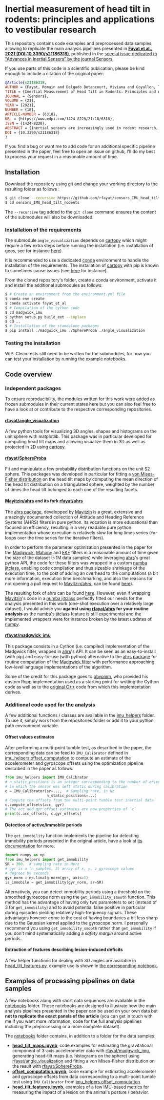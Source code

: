 # Inertial measurement of head tilt in rodents: principles and applications to vestibular research

This repository contains code examples and preprocessed data samples allowing to replicate the main analysis pipelines presented in [**Fayat et al., 2021 (DOI:10.3390/s21186318)**](https://www.mdpi.com/1424-8220/21/18/6318), published in the [special issue dedicated to "Advances in Inertial Sensors" by the journal Sensors](https://www.mdpi.com/journal/sensors/special_issues/iertial_sensors).

If you use parts of this code in a scientific publication, please be kind enough to include a citation of the original paper:

```bibtex
@Article{s21186318,
AUTHOR = {Fayat, Romain and Delgado Betancourt, Viviana and Goyallon, Thibault and Petremann, Mathieu and Liaudet, Pauline and Descossy, Vincent and Reveret, Lionel and Dugué, Guillaume P.},
TITLE = {Inertial Measurement of Head Tilt in Rodents: Principles and Applications to Vestibular Research},
JOURNAL = {Sensors},
VOLUME = {21},
YEAR = {2021},
NUMBER = {18},
ARTICLE-NUMBER = {6318},
URL = {https://www.mdpi.com/1424-8220/21/18/6318},
ISSN = {1424-8220},
ABSTRACT = {Inertial sensors are increasingly used in rodent research, in particular for estimating head orientation relative to gravity, or head tilt. Despite this growing interest, the accuracy of tilt estimates computed from rodent head inertial data has never been assessed. Using readily available inertial measurement units mounted onto the head of freely moving rats, we benchmarked a set of tilt estimation methods against concurrent 3D optical motion capture. We show that, while low-pass filtered head acceleration signals only provided reliable tilt estimates in static conditions, sensor calibration combined with an appropriate choice of orientation filter and parameters could yield average tilt estimation errors below 1.5∘ during movement. We then illustrate an application of inertial head tilt measurements in a preclinical rat model of unilateral vestibular lesion and propose a set of metrics describing the severity of associated postural and motor symptoms and the time course of recovery. We conclude that headborne inertial sensors are an attractive tool for quantitative rodent behavioral analysis in general and for the study of vestibulo-postural functions in particular.},
DOI = {10.3390/s21186318}
}
```

If you find a bug or want me to add code for an additional specific pipeline presented in the paper, feel free to open an issue on github, I'll do my best to process your request in a reasonable amount of time.

## Installation
Download the repository using git and change your working directory to  the resulting folder as follows :
```bash
$ git clone --recursive https://github.com/rfayat/sensors_IMU_head_tilt_rodents.git
$ cd sensors_IMU_head_tilt_rodents
```
The `--recursive` tag added to the `git clone` command ensures the content of the submodules will also be downloaded.

### Installation of the requirements
The submodule `angle_visualization` depends on [cartopy](https://scitools.org.uk/cartopy/docs/latest/) which might require a few extra steps before running the installation (i.e. installation of geos, see for instance [here](https://stackoverflow.com/a/56956172/12841990)).

It is recommended to use a dedicated [conda](https://docs.conda.io) environment to handle the installation of the requirements. The installation of [cartopy](https://scitools.org.uk/cartopy/docs/latest/) with pip is known to sometimes cause issues (see [here](https://stackoverflow.com/a/53745635/12841990) for instance).

From the cloned repository's folder, create a conda environment, activate it and install the additional submodules as follows:

```bash
$ # Create an environment from the environment.yml file
$ conda env create
$ conda activate fayat_et_al
$ # Compilation of the cython code
$ cd madgwick_imu
$ python setup.py build_ext --inplace
$ cd ..
$ # Installation of the standalone packages
$ pip install ./madgwick_imu ./SphereProba ./angle_visualization
```

### Testing the installation
WIP: Clean tests still need to be written for the submodules, for now you can test your installation by running the example notebooks.

## Code overview

### Independent packages
To ensure reproducibility, the modules written for this work were added as frozen submodules in their current states here but you can also feel free to have a look at or contribute to the respective corresponding repositories.

#### [rfayat/angle_visualization](https://github.com/rfayat/angle_visualization)
A few python tools for visualizing 3D angles, shapes and histograms on the unit sphere with matplotlib. This package was in particular developed for computing head tilt maps and allowing visualize them in 3D as well as projected in 2D using [cartopy](https://scitools.org.uk/cartopy/docs/latest/).

#### [rfayat/SphereProba](https://github.com/rfayat/SphereProba)
Fit and manipulate a few probability distribution functions on the unit S2 sphere. This packages was developed in particular for fitting a [von Mises-Fisher distribution](https://en.wikipedia.org/wiki/Von_Mises-Fisher_distribution) on the head tilt maps by computing the mean direction of the head tilt distribution on a triangulated sphere, weighted by the number of times the head tilt belonged to each one of the resulting facets.


#### [Mayitzin/ahrs](https://github.com/Mayitzin/ahrs) and its fork [rfayat/ahrs](https://github.com/rfayat/ahrs)
The [ahrs package](https://ahrs.readthedocs.io), developped by [Mayitzin](https://github.com/Mayitzin) is a great, extensive and amazingly documented collection of Attitude and Heading Reference Systems (AHRS) filters in pure python. Its vocation is more educational than focused on efficiency, resulting in a very readable pure python implementation whose execution is relatively slow for long times series (`for` loops over the time series for the iterative filters).

In order to perform the parameter optimization presented in the paper for the [Madgwick](https://ahrs.readthedocs.io/en/latest/filters/madgwick.html), [Mahony](https://ahrs.readthedocs.io/en/latest/filters/mahony.html) and [EKF](https://ahrs.readthedocs.io/en/latest/filters/ekf.html) filters in a reasonable amount of time given the size of the dataset (~1M data samples) while leveraging [ahrs](https://ahrs.readthedocs.io)'s great python API, the code for these filters was wrapped in a custom [numba jitclass](https://numba.pydata.org/numba-doc/latest/user/jitclass.html), enabling code compilation and thus sizeable shrinkage of the execution time, to the cost of adding an overhead to the computations (a bit more information,  execution time benchmarking, and also the reasons for not opening a pull request to [Mayitzin/ahrs](https://github.com/Mayitzin/ahrs), can be found [here](https://github.com/Mayitzin/ahrs/discussions/35)).

The resulting fork of ahrs can be found [here](https://github.com/rfayat/ahrs). However, even if wrapping [Mayitzin](https://github.com/Mayitzin)'s code in a  [numba jitclass](https://numba.pydata.org/numba-doc/latest/user/jitclass.html) perfectly fitted our needs for the analysis presented in this work (one-shot execution over a relatively large dataset), I would advise you **against using [rfayat/ahrs](https://github.com/rfayat/ahrs) for your routine analysis** as the [numba's jitclass](https://numba.pydata.org/numba-doc/latest/user/jitclass.html) feature is still experimental and the implemented wrappers were for instance broken by the latest updates of [numpy](https://numba.pydata.org/numba-doc/latest/user/jitclass.html).

#### [rfayat/madgwick_imu](https://github.com/rfayat/madgwick_imu)
This package consists in a Cython (i.e. compiled) implementation of the Madgwick filter, wrapped in [ahrs](https://ahrs.readthedocs.io/en/latest/filters/madgwick.html)'s API. It can be seen as an easy-to-install (with pip) and easy-to-use (with python) alternative to the [ahrs package](https://ahrs.readthedocs.io) for routine computation of the [Madgwick filter](https://ahrs.readthedocs.io/en/latest/filters/madgwick.html) with performance approaching low-level language implementations of the algorithm.


Some of the credit for this package goes to [ghyomm](https://github.com/ghyomm), who provided his custom Rcpp implementation used as a starting point for writting the Cython code as well as to the [original C++](https://github.com/xioTechnologies/Fusion) code from which this implementation derives.

### Additional code used for the analysis
A few additional functions / classes are available in the [imu_helpers](imu_helpers) folder. To use it, simply work from the repositories folder or add it to your python path environment variable.

#### Offset values estimates
After performing a multi-point tumble test, as described in the paper, the corresponding data can be feed to `IMU_Calibrator` defined in [imu_helpers.offset_computation](imu_helpers/offset_computation.py) to compute an estimate of the accelerometer and gyroscope offsets using the optimization pipeline described in the paper as follows:

```python
from imu_helpers import IMU_Calibrator
# n_static_positions is an integer corresponding to the number of orientations
# in which the sensor was left static during calibration
c = IMU_Calibrator(sr=...,  # Sampling rate, in Hz
                   n_static_positions=...)
# Compute the offsets from the multi-point tumble test inertial data
c.compute_offsets(acc, gyr)
# The acc and gyr offset estimates are now properties of `c`
print(c.acc_offsets, c.gyr_offsets)
```

#### Detection of active/immobile periods
The `get_immobility` function implements the pipeline for detecting immobility periods presented in the original article, have a look at [its documentation](imu_helpers/immobility_detection.py) for more.

```python
import numpy as np
from imu_helpers import get_immobility
SR = 300.  # sampling rate in Herz
# gyr is a (n_samples, 3) array of x, y, z gyroscope values
# degrees by seconds
gyr_norm = np.linalg.norm(gyr, axis=1)
is_immobile = get_immobility(gyr_norm, sr=SR)
```

Alternatively, you can detect immobility periods using a threshold on the smoothed gyroscope norm using the `get_immobility_smooth` function. This method has the advantage of having only two parameters to set (instead of 3 for `get_immobility`) and to avoid potential false positive in particular during episodes yielding relatively high-frequency signals. These advantages however come to the cost of having boundaries a bit less sharp due to the Gaussian kernel applied to the gyroscope norm. I personally recommend you using `get_immobility_smooth` rather than `get_immobility` if you don't mind systematically adding a *safety margin* around active periods.

#### Extraction of features describing lesion-induced deficits
A few helper functions for dealing with 3D angles are available in [head_tilt_features.py](imu_helpers/head_tilt_features.py), example use is shown in [the corresponding notebook](notebooks/head_tilt_features.ipynb).

## Examples of processing pipelines on data samples
A few notebooks along with short data sequences are available in the [notebooks](notebooks) folder. These notebooks are designed to illustrate how the main analysis pipelines presented in the paper can be used on your own data but **not to replicate the exact panels of the article** (you can get in touch with me if you want more information, code for the full analysis pipelines including the preprocessing or a more complete dataset).

The [notebooks](notebooks) folder contains, in addition to a folder for the data samples:

- **[head_tilt_maps.ipynb](notebooks/head_tilt_maps.ipynb)**, code examples for estimating the gravitational component of 3-axis accelerometer data with [rfayat/madgwick_imu](https://github.com/rfayat/madgwick_imu),  generating head-tilt maps (i.e. histograms on the sphere) using [rfayat/angle_visualization](https://github.com/rfayat/angle_visualization) and fitting a von Mises-Fisher distribution on the result with [rfayat/SphereProba](https://github.com/rfayat/SphereProba).
- **[offset_computation.ipynb](notebooks/offset_computation.ipynb)**, code example for estimating accelerometer and gyroscope offsets from data corresponding to a multi-point tumble test using `IMU_Calibrator` from [imu_helpers.offset_computation](imu_helpers/offset_computation.py).
- **[head_tilt_features.ipynb](notebooks/head_tilt_features.ipynb)**, examples of a few IMU-based metrics for measuring the impact of a lesion on the animal's posture / behavior.
